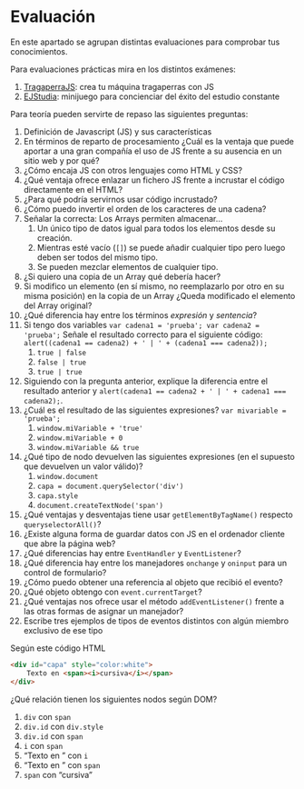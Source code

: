 # Evaluación
En este apartado se agrupan distintas evaluaciones para comprobar tus conocimientos.

Para evaluaciones prácticas mira en los distintos exámenes:
1. [TragaperraJS](https://github.com/Awes0meM4n/tragaperrajs#tragaperrajs): crea tu máquina tragaperras con JS
1. [EJStudia](https://github.com/Awes0meM4n/EJStudia#examen-javascript---ejstudia): minijuego para concienciar del éxito del estudio constante

Para teoría pueden servirte de repaso las siguientes preguntas:
1. Definición de Javascript (JS) y sus características
1. En términos de reparto de procesamiento ¿Cuál es la ventaja que puede aportar a una gran compañía el uso de JS frente a su ausencia en un sitio web y por qué?
1. ¿Cómo encaja JS con otros lenguajes como HTML y CSS?
1. ¿Qué ventaja ofrece enlazar un fichero JS frente a incrustar el código directamente en el HTML?
1. ¿Para qué podría servirnos usar código incrustado?
1. ¿Cómo puedo invertir el orden de los caracteres de una cadena?
1. Señalar la correcta: Los Arrays permiten almacenar…
   1. Un único tipo de datos igual para todos los elementos desde su creación.
   1.	Mientras esté vacío (`[]`) se puede añadir cualquier tipo pero luego deben ser todos del mismo tipo.
   1.	Se pueden mezclar elementos de cualquier tipo.
1. ¿Si quiero una copia de un Array qué debería hacer?
1. Si modifico un elemento (en sí mismo, no reemplazarlo por otro en su misma posición) en la copia de un Array ¿Queda modificado el elemento del Array original?
1. ¿Qué diferencia hay entre los términos *expresión* y *sentencia*?
1. Si tengo dos variables `var cadena1 = 'prueba'; var cadena2 = 'prueba';` Señale el resultado correcto para el siguiente código:
`alert((cadena1 == cadena2) + ' | ' + (cadena1 === cadena2));`
   1. `true | false`
   1. `false | true`
   1. `true | true`
1. Siguiendo con la pregunta anterior, explique la diferencia entre el resultado anterior y `alert(cadena1 == cadena2 + ' | ' + cadena1 === cadena2);`.
1. ¿Cuál es el resultado de las siguientes expresiones? `var mivariable = 'prueba';`
   1. `window.miVariable + 'true'`
   1. `window.miVariable + 0`
   1. `window.miVariable && true`
1. ¿Qué tipo de nodo devuelven las siguientes expresiones (en el supuesto que devuelven un valor válido)?
   1. `window.document`
   1. `capa = document.querySelector('div')`
   1. `capa.style`
   1. `document.createTextNode('span')`
1. ¿Qué ventajas y desventajas tiene usar `getElementByTagName()` respecto `queryselectorAll()`?
1. ¿Existe alguna forma de guardar datos con JS en el ordenador cliente que abre la página web?
1. ¿Qué diferencias hay entre `EventHandler` y `EventListener`?
1. ¿Qué diferencia hay entre los manejadores `onchange` y `oninput` para un control de formulario?
1. ¿Cómo puedo obtener una referencia al objeto que recibió el evento?
1. ¿Qué objeto obtengo con `event.currentTarget`?
1. ¿Qué ventajas nos ofrece usar el método `addEventListener()` frente a las otras formas de asignar un manejador?
1. Escribe tres ejemplos de tipos de eventos distintos con algún miembro exclusivo de ese tipo

Según este código HTML
```html
<div id="capa" style="color:white">
	Texto en <span><i>cursiva</i></span>
</div>
```
¿Qué relación tienen los siguientes nodos según DOM?
   1. `div` con `span`
   1. `div.id` con `div.style`
   1. `div.id` con `span`
   1. `i` con `span`
   1. “Texto en ” con `i`
   1. “Texto en ” con `span`
   1. `span` con “cursiva”
